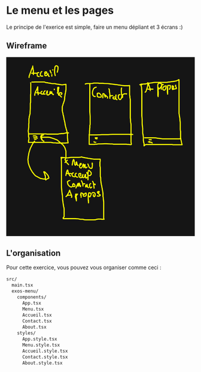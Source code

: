 # Le menu et les pages

Le principe de l'exerice est simple, faire un menu dépliant et 3 écrans :)

## Wireframe

![Wireframe](../images/WireframeMenu.png)

## L'organisation

Pour cette exercice, vous pouvez vous organiser comme ceci :

```
src/
  main.tsx
  exos-menu/
    components/
      App.tsx
      Menu.tsx
      Accueil.tsx
      Contact.tsx
      About.tsx
    styles/
      App.style.tsx
      Menu.style.tsx
      Accueil.style.tsx
      Contact.style.tsx
      About.style.tsx
```
